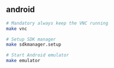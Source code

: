 ## android

```bash
# Mandatory always keep the VNC running
make vnc

# Setup SDK manager
make sdkmanager.setup

# Start Android emulator
make emulator
```
